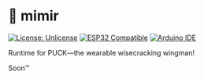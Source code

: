 # 🧠 mimir

[![License: Unlicense](https://img.shields.io/badge/License-Unlicense-red.svg)](https://opensource.org/licenses/Unlicense) [![ESP32 Compatible](https://img.shields.io/badge/Module-ESP32--S3_1.75inch_AMOLED-brightgreen)](https://www.espressif.com/) [![Arduino IDE](https://img.shields.io/badge/Platform-Arduino_IDE-blue)](https://www.arduino.cc/)

Runtime for PUCK—the wearable wisecracking wingman!

Soon™
